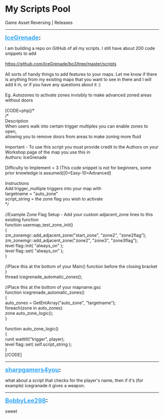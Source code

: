 # My Scripts Pool
Game Asset Reversing | Releases

---
<strong style="font-size: 1.4em;"><span style="text-decoration: underline;text-decoration-color: #34a7f9;"><span style="color:#34a7f9;">IceGrenade</span></span>:</strong>

<p>I am building a repo on GitHub of all my scripts. I still have about 200 code snippets to add<br /><br /><a href="https://github.com/IceGrenade/bo3/tree/master/scripts">https://github.com/IceGrenade/bo3/tree/master/scripts</a><br /><br />All sorts of handy things to add features to your maps. Let me know if there is anything from my existing maps that you want to see in there and I will add it in, or if you have any questions about it :)<br /><br />Eg. Autozones to activate zones invisibly to make advanced zoned areas without doors<br /><br />[CODE=php]/*<br />/*<br />    Description<br />    When users walk into certain trigger multiples you can enable zones to open,<br />    allowing you to remove doors from areas to make zoning more fluid<br /><br />    Important - To use this script you must provide credit to the Authors on your Workshop page of the map you use this in<br />    Authors: IceGrenade<br /><br />    Difficulty to Implement = 3 (This code snippet is not for beginners, some prior knowledge is assumed)[0=Easy-10=Advanced]<br /><br />    Instructions<br />    Add trigger_multiple triggers into your map with<br />    targetname = &quot;auto_zone&quot;<br />    script_string = the zone flag you wish to activate<br />*/<br /><br />//Example Zone Flag Setup - Add your custom adjacent_zone lines to this existing function<br />function usermap_test_zone_init()<br />{<br />    zm_zonemgr::add_adjacent_zone(&quot;start_zone&quot;, &quot;zone2&quot;, &quot;zone2flag&quot;);<br />    zm_zonemgr::add_adjacent_zone(&quot;zone2&quot;,      &quot;zone3&quot;, &quot;zone3flag&quot;);<br />    level flag::init( &quot;always_on&quot; );<br />    level flag::set( &quot;always_on&quot; );<br />}    <br /><br />//Place this at the bottom of your Main() function before the closing bracket }<br />thread icegrenade_automatic_zones();<br /><br />//Place this at the bottom of your mapname.gsc<br />function icegrenade_automatic_zones()<br />{<br />    auto_zones = GetEntArray(&quot;auto_zone&quot;, &quot;targetname&quot;);<br />    foreach(zone in auto_zones)<br />        zone auto_zone_logic();<br />}<br /><br />function auto_zone_logic()<br />{<br />    runit waittill(&quot;trigger&quot;, player);<br />    level flag::set( self.script_string );<br />}<br />[/CODE]</p>

---
<strong style="font-size: 1.4em;"><span style="text-decoration: underline;text-decoration-color: #34a7f9;"><span style="color:#34a7f9;">sharpgamers4you</span></span>:</strong>

<p>what about a script that checks for the player&#39;s name, then if it&#39;s (for example) icegranade it gives a weapon.</p>

---
<strong style="font-size: 1.4em;"><span style="text-decoration: underline;text-decoration-color: #34a7f9;"><span style="color:#34a7f9;">BobbyLee298</span></span>:</strong>

<p>sweet</p>
